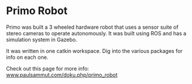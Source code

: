 # Primo Robot

Primo was built a 3 wheeled hardware robot that uses a sensor suite of stereo cameras to operate autonomously. It was built using ROS and has a simulation system in Gazebo.

It was written in one catkin workspace. Dig into the various packages for info on each one.

Check out this page for more info:
www.paulsammut.com/doku.php/primo_robot
